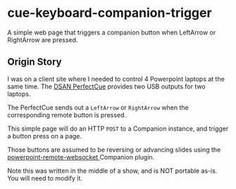# cue-keyboard-companion-trigger
A simple web page that triggers a companion button when LeftArrow or RightArrow are pressed.

## Origin Story

I was on a client site where I needed to control 4 Powerpoint laptops at the same time. The [DSAN PerfectCue](https://www.dsan.com/product/perfectcue-system/) provides two USB outputs for two laptops.

The PerfectCue sends out a `LeftArrow` or `RightArrow` when the corresponding remote button is pressed.

This simple page will do an HTTP `POST` to a Companion instance, and trigger a button press on a page. 

Those buttons are assumed to be reversing or advancing slides using the [powerpoint-remote-websocket
](https://github.com/leonreucher/powerpoint-remote-websocket) Companion plugin.

Note this was written in the middle of a show, and is NOT portable as-is. You will need to modify it.
